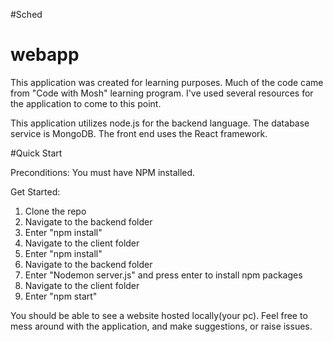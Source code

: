 #Sched
# webapp
This application was created for learning purposes. Much of the code came from "Code with Mosh" learning program. I've used several resources for the application to come to this point. 

This application utilizes node.js for the backend language. The database service is MongoDB. The front end uses the React framework.

#Quick Start

Preconditions:
You must have NPM installed.

Get Started:
1. Clone the repo
2. Navigate to the backend folder
3. Enter "npm install"
4. Navigate to the client folder
5. Enter "npm install"
6. Navigate to the backend folder
7. Enter "Nodemon server.js" and press enter to install npm packages
8. Navigate to the client folder
9. Enter "npm start"

You should be able to see a website hosted locally(your pc).
Feel free to mess around with the application, and make suggestions, or raise issues.